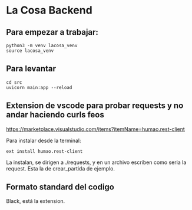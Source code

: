 # La Cosa Backend

## Para empezar a trabajar:
~~~
python3 -m venv lacosa_venv
source lacosa_venv
~~~

## Para levantar
~~~
cd src
uvicorn main:app --reload
~~~

## Extension de vscode para probar requests y no andar haciendo curls feos
https://marketplace.visualstudio.com/items?itemName=humao.rest-client

Para instalar desde la terminal:
~~~
ext install humao.rest-client
~~~

La instalan, se dirigen a ./requests, y en un archivo escriben como seria la request. Esta la de crear_partida de ejemplo.

## Formato standard del codigo
Black, está la extension. 